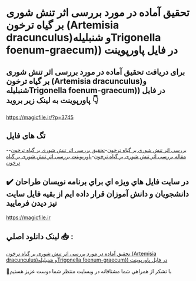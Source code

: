 # تحقیق آماده در مورد بررسی اثر تنش شوری بر گیاه ترخون (Artemisia dracunculus)و شنبلیلهTrigonella foenum-graecum)) در فایل پاورپوینت

## برای دریافت تحقیق آماده در مورد بررسی اثر تنش شوری بر گیاه ترخون (Artemisia dracunculus)و شنبلیلهTrigonella foenum-graecum)) در فایل پاورپوینت به لینک زیر بروید 👇

https://magicfile.ir/?p=3745

## تگ های فایل

-[بررسی اثر تنش شوری بر گیاه ترخون](https://magicfile.ir/product/%d8%aa%d8%ad%d9%82%db%8c%d9%82-%d8%a8%d8%b1%d8%b1%d8%b3%db%8c-%d8%a7%d8%ab%d8%b1-%d8%aa%d9%86%d8%b4-%d8%b4%d9%88%d8%b1%db%8c-%d8%a8%d8%b1-%da%af%db%8c%d8%a7%d9%87-%d8%aa%d8%b1%d8%ae%d9%88%d9%86-%d9%be%d8%a7%d9%88%d8%b1%d9%be%d9%88%db%8c%d9%86%d8%aa/)-[تحقیق بررسی اثر تنش شوری بر گیاه ترخون](https://magicfile.ir/product/%d8%aa%d8%ad%d9%82%db%8c%d9%82-%d8%a8%d8%b1%d8%b1%d8%b3%db%8c-%d8%a7%d8%ab%d8%b1-%d8%aa%d9%86%d8%b4-%d8%b4%d9%88%d8%b1%db%8c-%d8%a8%d8%b1-%da%af%db%8c%d8%a7%d9%87-%d8%aa%d8%b1%d8%ae%d9%88%d9%86-%d9%be%d8%a7%d9%88%d8%b1%d9%be%d9%88%db%8c%d9%86%d8%aa/)-[مقاله بررسی اثر تنش شوری بر گیاه ترخون](https://magicfile.ir/product/%d8%aa%d8%ad%d9%82%db%8c%d9%82-%d8%a8%d8%b1%d8%b1%d8%b3%db%8c-%d8%a7%d8%ab%d8%b1-%d8%aa%d9%86%d8%b4-%d8%b4%d9%88%d8%b1%db%8c-%d8%a8%d8%b1-%da%af%db%8c%d8%a7%d9%87-%d8%aa%d8%b1%d8%ae%d9%88%d9%86-%d9%be%d8%a7%d9%88%d8%b1%d9%be%d9%88%db%8c%d9%86%d8%aa/)-[پاورپوینت بررسی اثر تنش شوری بر گیاه ترخون](https://magicfile.ir/product/%d8%aa%d8%ad%d9%82%db%8c%d9%82-%d8%a8%d8%b1%d8%b1%d8%b3%db%8c-%d8%a7%d8%ab%d8%b1-%d8%aa%d9%86%d8%b4-%d8%b4%d9%88%d8%b1%db%8c-%d8%a8%d8%b1-%da%af%db%8c%d8%a7%d9%87-%d8%aa%d8%b1%d8%ae%d9%88%d9%86-%d9%be%d8%a7%d9%88%d8%b1%d9%be%d9%88%db%8c%d9%86%d8%aa/)

## ✔️ در سايت فايل هاي ويژه اي براي برنامه نويسان طراحان دانشجويان و دانش آموزان قرار داده ايم از بقيه فايل سايت نيز ديدن فرماييد

https://magicfile.ir


## لينک دانلود اصلي 📥 :

[تحقیق آماده در مورد بررسی اثر تنش شوری بر گیاه ترخون (Artemisia dracunculus)و شنبلیلهTrigonella foenum-graecum)) در فایل پاورپوینت](https://magicfile.ir/product/%d8%aa%d8%ad%d9%82%db%8c%d9%82-%d8%a8%d8%b1%d8%b1%d8%b3%db%8c-%d8%a7%d8%ab%d8%b1-%d8%aa%d9%86%d8%b4-%d8%b4%d9%88%d8%b1%db%8c-%d8%a8%d8%b1-%da%af%db%8c%d8%a7%d9%87-%d8%aa%d8%b1%d8%ae%d9%88%d9%86-%d9%be%d8%a7%d9%88%d8%b1%d9%be%d9%88%db%8c%d9%86%d8%aa/) 


🙏با تشکر از همراهي شما مشتاقانه در وبسایت منتظر شما دوست عزیز هستیم

